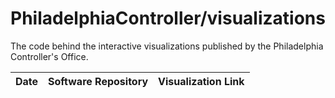 # PhiladelphiaController/visualizations

The code behind the interactive visualizations published by the Philadelphia Controller's Office.

| Date | Software Repository | Visualization Link |
| :--- | :------------------ | :----------------- |

